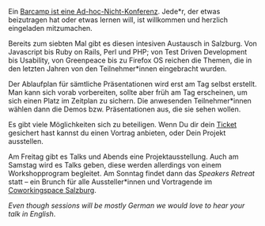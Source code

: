 Ein [Barcamp ist eine Ad-hoc-Nicht-Konferenz](http://www.barcamp.at/Was_ist_ein_BarCamp). Jede*r, der etwas beizutragen hat oder etwas lernen will, ist willkommen und herzlich eingeladen mitzumachen.

Bereits zum siebten Mal gibt es diesen intesiven Austausch in Salzburg. Von Javascript bis Ruby on Rails, Perl und PHP; von Test Driven Development bis Usability, von Greenpeace bis zu Firefox OS reichen die Themen, die in den letzten Jahren von den Teilnehmer*innen eingebracht wurden.

Der Ablaufplan für sämtliche Präsentationen wird erst am Tag selbst erstellt. Man kann sich vorab vorbereiten, sollte aber früh am Tag erscheinen, um sich einen Platz im Zeitplan zu sichern. Die anwesenden Teilnehmer*innen wählen dann die Demos bzw. Präsentationen aus, die sie sehen wollen.

Es gibt viele Möglichkeiten sich zu beteiligen. Wenn Du dir dein [Ticket](#tickets) gesichert hast kannst du einen Vortrag anbieten, oder Dein Projekt ausstellen.

Am Freitag gibt es Talks und Abends eine Projektausstellung. Auch am Samstag wird es Talks geben, diese werden allerdings von einem Workshopprogram begleitet. Am Sonntag findet dann das *Speakers Retreat* statt – ein Brunch für alle Aussteller*innen und Vortragende im [Coworkingspace Salzburg](http://coworkingsalzburg.com/).

*Even though sessions will be mostly German we would love to hear your talk in English*.
